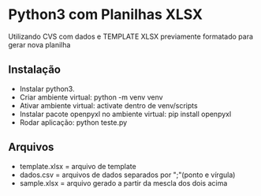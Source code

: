 # Python3 com Planilhas XLSX

Utilizando CVS com dados e TEMPLATE XLSX previamente formatado para gerar nova planilha

## Instalação
 - Instalar python3.
 - Criar ambiente virtual: python -m venv venv
 - Ativar ambiente virtual: activate dentro de venv/scripts
 - Instalar pacote openpyxl no ambiente virtual: pip install openpyxl
 - Rodar aplicação: python teste.py

## Arquivos
 - template.xlsx = arquivo de template
 - dados.csv = arquivos de dados separados por ";"(ponto e vírgula)
 - sample.xlsx = arquivo gerado a partir da mescla dos dois acima
 
 


